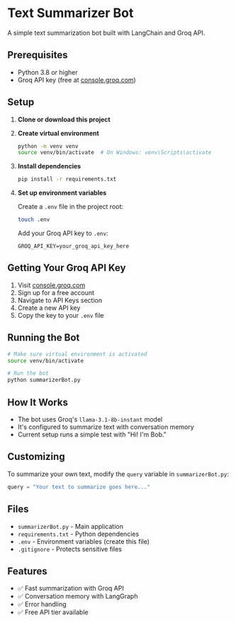 # Text Summarizer Bot

A simple text summarization bot built with LangChain and Groq API.

## Prerequisites

- Python 3.8 or higher
- Groq API key (free at [console.groq.com](https://console.groq.com))

## Setup

1. **Clone or download this project**

2. **Create virtual environment**
   ```bash
   python -m venv venv
   source venv/bin/activate  # On Windows: venv\Scripts\activate
   ```

3. **Install dependencies**
   ```bash
   pip install -r requirements.txt
   ```

4. **Set up environment variables**
   
   Create a `.env` file in the project root:
   ```bash
   touch .env
   ```
   
   Add your Groq API key to `.env`:
   ```
   GROQ_API_KEY=your_groq_api_key_here
   ```

## Getting Your Groq API Key

1. Visit [console.groq.com](https://console.groq.com)
2. Sign up for a free account
3. Navigate to API Keys section
4. Create a new API key
5. Copy the key to your `.env` file

## Running the Bot

```bash
# Make sure virtual environment is activated
source venv/bin/activate

# Run the bot
python summarizerBot.py
```

## How It Works

- The bot uses Groq's `llama-3.1-8b-instant` model
- It's configured to summarize text with conversation memory
- Current setup runs a simple test with "Hi! I'm Bob."

## Customizing

To summarize your own text, modify the `query` variable in `summarizerBot.py`:

```python
query = "Your text to summarize goes here..."
```

## Files

- `summarizerBot.py` - Main application
- `requirements.txt` - Python dependencies
- `.env` - Environment variables (create this file)
- `.gitignore` - Protects sensitive files

## Features

- ✅ Fast summarization with Groq API
- ✅ Conversation memory with LangGraph
- ✅ Error handling
- ✅ Free API tier available